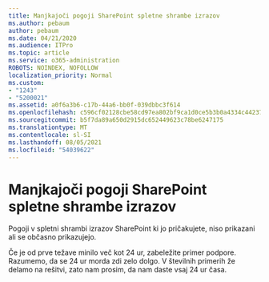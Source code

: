 ```yaml
---
title: Manjkajoči pogoji SharePoint spletne shrambe izrazov
ms.author: pebaum
author: pebaum
ms.date: 04/21/2020
ms.audience: ITPro
ms.topic: article
ms.service: o365-administration
ROBOTS: NOINDEX, NOFOLLOW
localization_priority: Normal
ms.custom:
- "1243"
- "5200021"
ms.assetid: a0f6a3b6-c17b-44a6-bb0f-039dbbc3f614
ms.openlocfilehash: c596cf02128cbe58cd97ea802bf9ca1d0ce5b3b0a4334c4423754d86661c525a
ms.sourcegitcommit: b5f7da89a650d2915dc652449623c78be6247175
ms.translationtype: MT
ms.contentlocale: sl-SI
ms.lasthandoff: 08/05/2021
ms.locfileid: "54039622"
---
```

# <a name="terms-missing-from-sharepoint-online-term-store"></a>Manjkajoči pogoji SharePoint spletne shrambe izrazov

Pogoji v spletni shrambi izrazov SharePoint ki jo pričakujete, niso prikazani ali se občasno prikazujejo.
  
Če je od prve težave minilo več kot 24 ur, zabeležite primer podpore. Razumemo, da se 24 ur morda zdi zelo dolgo. V številnih primerih že delamo na rešitvi, zato nam prosim, da nam daste vsaj 24 ur časa.
  